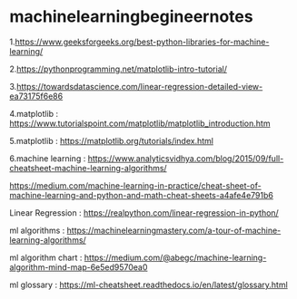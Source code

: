 # machinelearningbegineernotes



1.https://www.geeksforgeeks.org/best-python-libraries-for-machine-learning/


2.https://pythonprogramming.net/matplotlib-intro-tutorial/

3.https://towardsdatascience.com/linear-regression-detailed-view-ea73175f6e86

4.matplotlib : https://www.tutorialspoint.com/matplotlib/matplotlib_introduction.htm

5.matplotlib : https://matplotlib.org/tutorials/index.html


6.machine learning  : https://www.analyticsvidhya.com/blog/2015/09/full-cheatsheet-machine-learning-algorithms/



   https://medium.com/machine-learning-in-practice/cheat-sheet-of-machine-learning-and-python-and-math-cheat-sheets-a4afe4e791b6


Linear Regression : https://realpython.com/linear-regression-in-python/

ml algorithms : https://machinelearningmastery.com/a-tour-of-machine-learning-algorithms/

ml algorithm chart : https://medium.com/@abegc/machine-learning-algorithm-mind-map-6e5ed9570ea0


ml glossary  : https://ml-cheatsheet.readthedocs.io/en/latest/glossary.html
